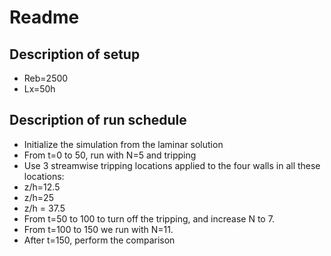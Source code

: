 # Readme


## Description of setup

- Reb=2500
- Lx=50h

## Description of run schedule

- Initialize the simulation from the laminar solution
- From t=0 to 50, run with N=5 and tripping
- Use 3 streamwise tripping locations applied to the four walls in all these locations:
 - z/h=12.5
 - z/h=25
 - z/h = 37.5
- From t=50 to 100 to turn off the tripping, and increase N to 7.
- From t=100 to 150 we run with N=11. 
- After t=150, perform the comparison
